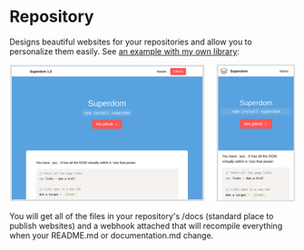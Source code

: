 # Repository

Designs beautiful websites for your repositories and allow you to personalize them easily. See [an example with my own library](/franciscop/superdom):

![Responsive design](docs/responsive.png)

You will get all of the files in your repository's /docs (standard place to publish websites) and a webhook attached that will recompile everything when your README.md or documentation.md change.
